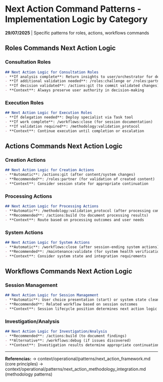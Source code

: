 # Next Action Command Patterns - Implementation Logic by Category

**29/07/2025** | Specific patterns for roles, actions, workflows commands

## Roles Commands Next Action Logic

### Consultation Roles
```markdown
## Next Action Logic for Consultation Roles
- **If analysis complete**: Return insights to user/orchestrator for decision
- **If additional validation needed**: /roles:challenge or /roles:partner  
- **If decision validated**: /actions:git (to commit validated changes)
- **Context**: Always preserve user authority in decision-making
```

### Execution Roles  
```markdown
## Next Action Logic for Execution Roles  
- **If delegation needed**: Deploy specialist via Task tool
- **If work complete**: /workflows:close (for session documentation)
- **If validation required**: /methodology:validation_protocol
- **Context**: Continue execution until completion or escalation
```

## Actions Commands Next Action Logic

### Creation Actions
```markdown
## Next Action Logic for Creation Actions
- **Automatic**: /actions:git (after content/system changes)
- **Recommended**: /roles:partner (for validation of created content)
- **Context**: Consider session state for appropriate continuation
```

### Processing Actions
```markdown
## Next Action Logic for Processing Actions
- **Automatic**: /methodology:validation_protocol (after processing completion)
- **Recommended**: /actions:build (to document processing results)
- **Context**: Route based on processing outcomes and user needs
```

### System Actions
```markdown
## Next Action Logic for System Actions
- **Automatic**: /workflows:close (after session-ending system actions)
- **Recommended**: /maintenance:validate (for system health verification)
- **Context**: Consider system state and integration requirements
```

## Workflows Commands Next Action Logic

### Session Management
```markdown
## Next Action Logic for Session Management
- **Automatic**: User choice presentation (start) or system state cleanup (close)
- **Recommended**: Related workflow based on session outcomes
- **Context**: Session lifecycle position determines next action logic
```

### Investigation/Analysis
```markdown
## Next Action Logic for Investigation/Analysis
- **Recommended**: /actions:build (to document findings)  
- **Alternative**: /workflows:debug (if issues discovered)
- **Context**: Investigation results determine appropriate continuation
```

---
**Referencias:** → context/operational/patterns/next_action_framework.md (core principles)
→ context/operational/patterns/next_action_methodology_integration.md (methodology patterns)